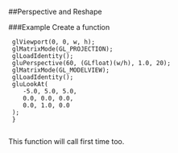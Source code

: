 
##Perspective and Reshape

###Example
Create a function 
```opengl
 glViewport(0, 0, w, h);
 glMatrixMode(GL_PROJECTION);
 glLoadIdentity();
 gluPerspective(60, (GLfloat)(w/h), 1.0, 20);
 glMatrixMode(GL_MODELVIEW);
 glLoadIdentity();
 gluLookAt(
 	-5.0, 5.0, 5.0, 
 	0.0, 0.0, 0.0, 
 	0.0, 1.0, 0.0
 );
 }
 ```
```opengl
 ```
This function will call first time too.



